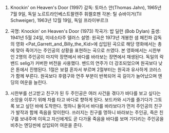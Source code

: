1. Knockin' on Heaven's Door (1997)
  감독: 토마스 얀(Thomas Jahn), 1965년 7월 9일, 독일 노르트라인베스트팔렌주 휘켈호펜
  각본: 틸 슈바이거(Til Schweiger), 1963년 12월 19일, 독일 프라이부르크

2. 곡명: Knockin' on Heaven's Door (1973)
  작곡가: 밥 딜런 (Bob Dylan)
  출생: 1941년 5월 24일, 미네소타주 델러스
  설명:   원곡은 1973년 개봉한 샘 페킨파 감독의 영화 <Pat_Garrett_and_Billy_the_Kid>에 삽입된 곡으로 
       해당 영화에서는 총에 맞아 죽어가는 주인공의 상황을 표현하는 곡으로 쓰였다.
         본 영화에서는 시한부인 2명의 주인공이 마지막 장면에서 바다를 바라보는 장면에서 재생된다.
       독일의 락밴드 selig가 커버한 버전을 사용했다. 밴드의 연주가 더 강조되었으며 원곡보다 낮은 톤에서 진행된다.
       1절은 보컬 혼자서 부르며 2절부터는 원곡과 유사하게 코러스가 함께 부른다.
       원곡보다 후렴구와 연주 부분이 반복되어 곡 길이가 늘어났으며 엔딩의 여운을 늘린다.
         
3. 시한부를 선고받고 친구가 된 두 주인공은 여러 사건을 겪다가 바다를 보고 싶다는 소망을 이루기 위해 차를 타고 바다로 향하게 된다.
   보드카와 시가를 즐기다가 그토록 보고 싶던 바에 도착한다.
   멍하니 둘이서 바다를 바라보다가 먼저 주인공의 친구가
   발작과 함께 죽음을 맞이한다. 쓰러지는 친구를 멍하니 바라보는 주인공, 죽은 친구를 보내주며
   이윽고 자신에게도 곧 다가올 죽음을 바다를 보며 기다리는 주인공을 비추는 엔딩씬에 삽입되어 여운을 준다.


